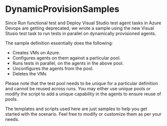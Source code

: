 # DynamicProvisionSamples

Since Run functional test and Deploy Visual Studio test agent tasks in Azure Devops are getting deprecated, we wrote a sample using the new Visual Stusio test task to run tests in parallel on dynamically provisioned agents.

The sample definition essentially does the following:
+ Creates VMs on Azure.
+ Configures agents on them against a particular pool.
+ Runs tests in parallel, on the agents in the above pool.
+ Unconfigures the agents from the pool.
+ Deletes the VMs

Please note that the test pool needs to be unique for a particular definition and cannot be reused across runs. You may either use unique pools or modify the script to add a unique capability in the agents to ensure reuse of pools.

The templates and scripts used here are just samples to help you get started with the scenario. Feel free to modify or customize them as per your needs.